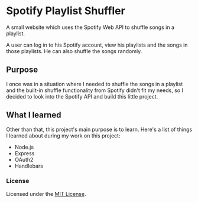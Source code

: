 # Spotify Playlist Shuffler

A small website which uses the Spotify Web API to shuffle songs in a playlist.

A user can log in to his Spotify account, view his playlists and the songs in those playlists. He can also shuffle the songs randomly.

## Purpose

I once was in a situation where I needed to shuffle the songs in a playlist and the built-in shuffle functionality from Spotify didn't fit my needs, so I decided to look into the Spotify API and build this little project.

## What I learned

Other than that, this project's main purpose is to learn. Here's a list of things I learned about during my work on this project:

- Node.js
- Express
- OAuth2
- Handlebars

### License

Licensed under the [MIT License](LICENSE).
